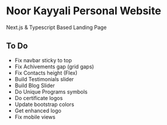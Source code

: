 # Noor Kayyali Personal Website

Next.js & Typescript Based Landing Page

## To Do

- Fix navbar sticky to top
- Fix Achivements gap (grid gaps)
- Fix Contacts height (Flex)
- Build Testimonials slider
- Build Blog Slider
- Do Unique Programs symbols
- Do certificate logos
- Update bootstrap colors
- Get enhanced logo
- Fix mobile views
